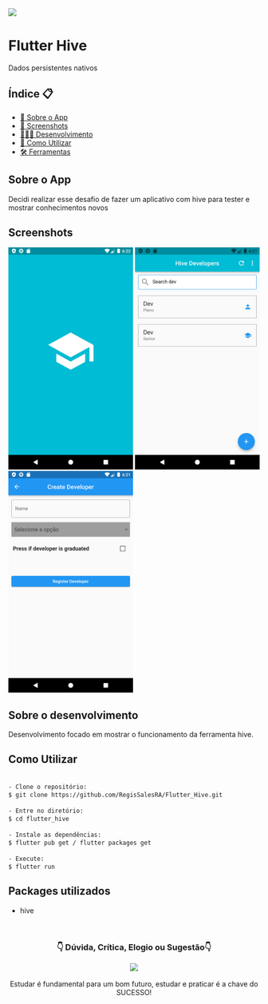 <img src="https://img.shields.io/badge/Version-2.0.0-blue"> 

# Flutter Hive

Dados persistentes nativos 

<h2>Índice 📋</h2>

   <p>

   - [📖 Sobre o App](#Sobre-o-App)
   - [📱 Screenshots](#Screenshots)
   - [👨🏽‍💻 Desenvolvimento](#Sobre-o-desenvolvimento)
   - [📲 Como Utilizar](#Como-Utilizar)
   - [🛠 Ferramentas](#Packages-utilizados)

   </p>

<h2>Sobre o App</h2>

<p>
Decidi realizar esse desafio de fazer um aplicativo com hive para tester e mostrar conhecimentos novos
</p>

<h2>Screenshots</h2>

<img src="https://github.com/RegisSalesRA/Flutter_Hive/blob/master/assets/readme/logo.png" width="250"> <img src="https://github.com/RegisSalesRA/Flutter_Hive/blob/master/assets/readme/home.png" width="250"> <img src="https://github.com/RegisSalesRA/Flutter_Hive/blob/master/assets/readme/form.png" width="250"> 

<p>
</p>

<h2>Sobre o desenvolvimento</h2>
<p>
Desenvolvimento focado em mostrar o funcionamento da ferramenta hive.
</p>


<h2>Como Utilizar</h2>
<p>

```

- Clone o repositório:
$ git clone https://github.com/RegisSalesRA/Flutter_Hive.git

- Entre no diretório:
$ cd flutter_hive

- Instale as dependências:
$ flutter pub get / flutter packages get

- Execute:
$ flutter run

```

</p>
 
<p>

<h2>Packages utilizados</h2>
<p>

- hive

</br>

<p align="center">
<h3 align="center">👇 Dúvida, Crítica, Elogio ou Sugestão👇</h3> 
  </p>
  <p align="center">
  <a href="https://www.linkedin.com/in/regisrommel/" target="_blank"><img src="https://img.shields.io/badge/-LinkedIn-%230077B5?style=for-the-badge&logo=linkedin&logoColor=white" target="_blank">
  </a> 
</p>
<p align="center">
 Estudar é fundamental para um bom futuro, estudar e praticar é a chave do SUCESSO!
</p>
